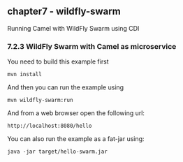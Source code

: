 chapter7 - wildfly-swarm
------------------------

Running Camel with WildFly Swarm using CDI

### 7.2.3 WildFly Swarm with Camel as microservice 

You need to build this example first

    mvn install
    
And then you can run the example using
    
    mvn wildfly-swarm:run
    
And from a web browser open the following url:

    http://localhost:8080/hello

You can also run the example as a fat-jar using: 

    java -jar target/hello-swarm.jar
    
    